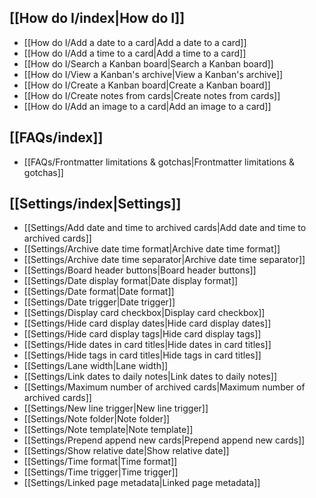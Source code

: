## [[How do I/index|How do I]]

- [[How do I/Add a date to a card|Add a date to a card]]
- [[How do I/Add a time to a card|Add a time to a card]]
- [[How do I/Search a Kanban board|Search a Kanban board]]
- [[How do I/View a Kanban's archive|View a Kanban's archive]]
- [[How do I/Create a Kanban board|Create a Kanban board]]
- [[How do I/Create notes from cards|Create notes from cards]]
- [[How do I/Add an image to a card|Add an image to a card]]

## [[FAQs/index]]

- [[FAQs/Frontmatter limitations & gotchas|Frontmatter limitations & gotchas]]

## [[Settings/index|Settings]]

- [[Settings/Add date and time to archived cards|Add date and time to archived cards]]
- [[Settings/Archive date time format|Archive date time format]]
- [[Settings/Archive date time separator|Archive date time separator]]
- [[Settings/Board header buttons|Board header buttons]]
- [[Settings/Date display format|Date display format]]
- [[Settings/Date format|Date format]]
- [[Settings/Date trigger|Date trigger]]
- [[Settings/Display card checkbox|Display card checkbox]]
- [[Settings/Hide card display dates|Hide card display dates]]
- [[Settings/Hide card display tags|Hide card display tags]]
- [[Settings/Hide dates in card titles|Hide dates in card titles]]
- [[Settings/Hide tags in card titles|Hide tags in card titles]]
- [[Settings/Lane width|Lane width]]
- [[Settings/Link dates to daily notes|Link dates to daily notes]]
- [[Settings/Maximum number of archived cards|Maximum number of archived cards]]
- [[Settings/New line trigger|New line trigger]]
- [[Settings/Note folder|Note folder]]
- [[Settings/Note template|Note template]]
- [[Settings/Prepend append new cards|Prepend append new cards]]
- [[Settings/Show relative date|Show relative date]]
- [[Settings/Time format|Time format]]
- [[Settings/Time trigger|Time trigger]]
- [[Settings/Linked page metadata|Linked page metadata]]
